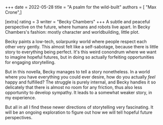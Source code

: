 +++
date = 2022-05-28
title = "A psalm for the wild-built"
authors = [ "Max Crone",]

[extra]
rating = 3
writer = "Becky Chambers"
+++
A subtle and peaceful perspective on the future, where humans and robots live apart. In Becky Chambers's fashion: mostly character and worldbuilding, little plot.
<!-- more -->
Becky paints a low-tech, solarpunky world where people respect each other very gently. This almost felt like a self-sabotage, because there is little story to everything being perfect. It's this weird conondrum where we want to imagine hopeful futures, but in doing so actually forfeiting opportunities for engaging storytelling.

But in this novella, Becky manages to tell a story nonetheless. In a world where you have everything you could ever desire, how do you actually *feel* happy and fulfilled? The struggle is purely internal, and Becky handles it so delicately that there is almost no room for any friction, thus also less opportunity to develop sympathy. It leads to a somewhat weaker story, in my experience.

But all in all I find these newer directions of storytelling very fascinating. It will be an ongoing exploration to figure out how we will tell hopeful future perspectives.
